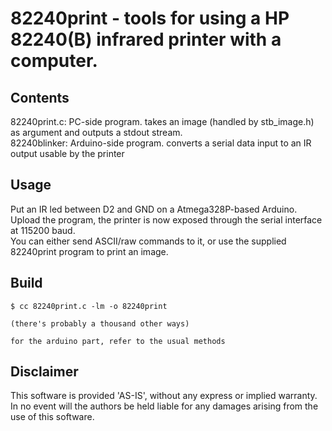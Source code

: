 # 82240print - tools for using a HP 82240(B) infrared printer with a computer.

## Contents  

82240print.c: PC-side program. takes an image (handled by stb_image.h) as argument and outputs a stdout stream.  
82240blinker: Arduino-side program. converts a serial data input to an IR output usable by the printer  

## Usage

Put an IR led between D2 and GND on a Atmega328P-based Arduino.  
Upload the program, the printer is now exposed through the serial interface at 115200 baud.  
You can either send ASCII/raw commands to it, or use the supplied 82240print program to print an image.  

## Build

```
$ cc 82240print.c -lm -o 82240print

(there's probably a thousand other ways)

for the arduino part, refer to the usual methods
```



## Disclaimer

This software is provided 'AS-IS', without any express or implied warranty. In no event will the authors be held liable for any damages arising from the use of this software.  

